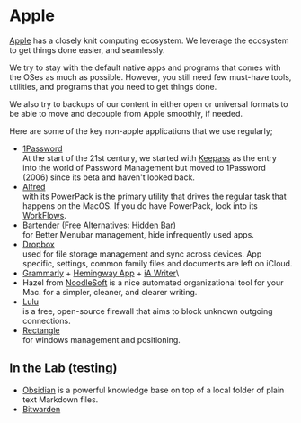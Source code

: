 # Apple

[Apple](https://www.apple.com) has a closely knit computing ecosystem. We leverage the ecosystem to get things done easier, and seamlessly.

We try to stay with the default native apps and programs that comes with the OSes as much as possible. However, you still need few must-have tools, utilities, and programs that you need to get things done.

We also try to backups of our content in either open or universal formats to be able to move and decouple from Apple smoothly, if needed.

Here are some of the key non-apple applications that we use regularly;

- [1Password](https://1password.com)\
  At the start of the 21st century, we started with [Keepass](https://keepass.info) as the entry into the world of Password Management but moved to 1Password (2006) since its beta and haven't looked back.
- [Alfred](https://www.alfredapp.com)\
  with its PowerPack is the primary utility that drives the regular task that happens on the MacOS. If you do have PowerPack, look into its [WorkFlows](https://www.alfredapp.com/workflows/).
- [Bartender](https://www.macbartender.com) (Free Alternatives: [Hidden Bar](https://superbits.co/hidden/))\
  for Better Menubar management, hide infrequently used apps.
- [Dropbox](https://www.dropbox.com/)\
  used for file storage management and sync across devices. App specific, settings, common family files and documents are left on iCloud.
- [Grammarly](https://app.grammarly.com) + [Hemingway App](http://www.hemingwayapp.com) + [iA Writer](https://ia.net/writer)\
- Hazel from [NoodleSoft](https://www.noodlesoft.com) is a nice automated organizational tool for your Mac.
  for a simpler, cleaner, and clearer writing.
- [Lulu](https://objective-see.com/products/lulu.html)\
  is a free, open-source firewall that aims to block unknown outgoing connections.
- [Rectangle](https://rectangleapp.com)\
  for windows management and positioning.

## In the Lab (testing)

- [Obsidian](https://obsidian.md) is a powerful knowledge base on top of a local folder of plain text Markdown files.
- [Bitwarden](https://bitwarden.com)